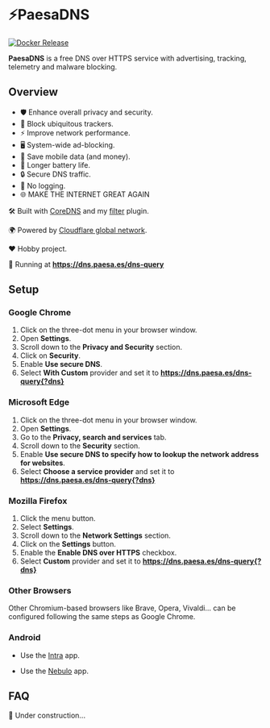 # ⚡PaesaDNS

[![Docker Release](https://github.com/milgradesec/paesadns/actions/workflows/docker-release.yml/badge.svg)](https://github.com/milgradesec/paesadns/actions/workflows/docker-release.yml)

**PaesaDNS** is a free DNS over HTTPS service with advertising, tracking, telemetry and malware blocking.

## Overview

- 🛡️ Enhance overall privacy and security.
- 👀 Block ubiquitous trackers.
- ⚡ Improve network performance.
- 🖥️ System-wide ad-blocking.
- 📡 Save mobile data (and money).
- 🔋 Longer battery life.
- 🔒 Secure DNS traffic.
- 📜 No logging.
- 🌐 MAKE THE INTERNET GREAT AGAIN

🛠 Built with [CoreDNS](https://github.com/coredns/coredns) and my [filter](https://github.com/milgradesec/filter) plugin.

🌍 Powered by [Cloudflare global network](https://www.cloudflare.com/network/).

❤️ Hobby project.

🚀 Running at **<https://dns.paesa.es/dns-query>**

<!-- ## How it Works

🚧 Under construction... -->

## Setup

### Google Chrome

1. Click on the three-dot menu in your browser window.
2. Open **Settings**.
3. Scroll down to the **Privacy and Security** section.
4. Click on **Security**.
5. Enable **Use secure DNS**.
6. Select **With Custom** provider and set it to **<https://dns.paesa.es/dns-query{?dns}>**

### Microsoft Edge

1. Click on the three-dot menu in your browser window.
2. Open **Settings**.
3. Go to the **Privacy, search and services** tab.
4. Scroll down to the **Security** section.
5. Enable **Use secure DNS to specify how to lookup the network address for websites**.
6. Select **Choose a service provider** and set it to **<https://dns.paesa.es/dns-query{?dns}>**

### Mozilla Firefox

1. Click the menu button.
2. Select **Settings**.
3. Scroll down to the **Network Settings** section.
4. Click on the **Settings** button.
5. Enable the **Enable DNS over HTTPS** checkbox.
6. Select **Custom** provider and set it to **<https://dns.paesa.es/dns-query{?dns}>**

### Other Browsers

Other Chromium-based browsers like Brave, Opera, Vivaldi... can be configured following the same steps as Google Chrome.

### Android

- Use the [Intra](https://play.google.com/store/apps/details?id=app.intra) app.

- Use the [Nebulo](https://play.google.com/store/apps/details?id=com.frostnerd.smokescreen) app.

<!-- ### Windows

### MacOS

### iOS -->

## FAQ

🚧 Under construction...
